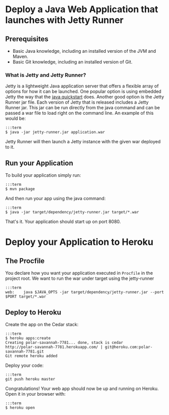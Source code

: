 # Deploy a Java Web Application that launches with Jetty Runner

## Prerequisites

* Basic Java knowledge, including an installed version of the JVM and Maven.
* Basic Git knowledge, including an installed version of Git.

### What is Jetty and Jetty Runner?
Jetty is a lightweight Java application server that offers a flexible array of options for how it can be launched. One popular option is using embedded Jetty the way that the [java quickstart](http://devcenter.heroku.com/java) does. Another good option is the Jetty Runner jar file. Each version of Jetty that is released includes a Jetty Runner jar. This jar can be run directly from the java command and can be passed a war file to load right on the command line. An example of this would be:

    :::term
    $ java -jar jetty-runner.jar application.war

Jetty Runner will then launch a Jetty instance with the given war deployed to it.

## Run your Application

To build your application simply run:

    :::term
    $ mvn package

And then run your app using the java command:

    :::term
    $ java -jar target/dependency/jetty-runner.jar target/*.war

That's it. Your application should start up on port 8080.

# Deploy your Application to Heroku

## The Procfile

You declare how you want your application executed in `Procfile` in the project root. We want to run the war under target using the jetty-runner

    :::term
    web:    java $JAVA_OPTS -jar target/dependency/jetty-runner.jar --port $PORT target/*.war

## Deploy to Heroku

Create the app on the Cedar stack:

    :::term
    $ heroku apps:create
    Creating polar-savannah-7781... done, stack is cedar
    http://polar-savannah-7781.herokuapp.com/ | git@heroku.com:polar-savannah-7781.git
    Git remote heroku added

Deploy your code:

    :::term
    git push heroku master

Congratulations! Your web app should now be up and running on Heroku. Open it in your browser with:

    :::term  
    $ heroku open
